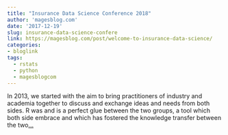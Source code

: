 ```yaml
---
title: "Insurance Data Science Conference 2018"
author: 'magesblog.com'
date: '2017-12-19'
slug: insurance-data-science-confere
link: https://magesblog.com/post/welcome-to-insurance-data-science/
categories:
- bloglink
tags:
  - rstats
  - python
  - magesblogcom
---
```


In 2013, we started with the aim to bring practitioners of industry and academia together to discuss and exchange ideas and needs from both sides. R was and is a perfect glue between the two groups, a tool which both side embrace and which has fostered the knowledge transfer between the two[... <i class="fas fa-external-link-alt"></i>](https://magesblog.com/post/welcome-to-insurance-data-science/)

